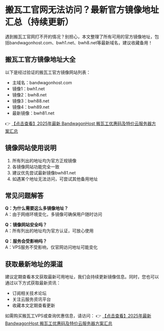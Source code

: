 # 搬瓦工官网无法访问？最新官方镜像地址汇总（持续更新）

遇到搬瓦工官网打不开的情况？别担心，本文整理了所有可用的官方镜像地址，包括bandwagonhost.com、bwh1.net、bwh8.net等最新域名，建议收藏备用！

## 搬瓦工官方镜像地址大全

以下是经过验证的搬瓦工官方镜像网站列表：

- 主域名：bandwagonhost.com
- 镜像1：bwh1.net
- 镜像2：bwh8.net
- 镜像3：bwh88.net
- 镜像4：bwh89.net
- 最新镜像：bwh81.net

👉 [【点击查看】2025年最新 BandwagonHost 搬瓦工优惠码及特价云服务器方案汇总](https://bit.ly/banwagon)

## 镜像网站使用说明

1. 所有列出的地址均为官方正规镜像
2. 各镜像网站功能完全一致
3. 建议优先尝试最新镜像bwh81.net
4. 如遇某个地址无法访问，可尝试其他备用地址

## 常见问题解答

**Q：为什么需要这么多镜像地址？**  
A：由于网络环境变化，多镜像可确保用户随时访问

**Q：镜像网站安全吗？**  
A：所有列出的地址均为官方认证，可放心使用

**Q：服务会受影响吗？**  
A：VPS服务不受影响，仅官网访问地址可能变化

## 获取最新地址的渠道

建议定期查看本文获取最新可用地址，我们会持续更新镜像信息。同时，您也可以通过以下方式获取最新资讯：

- 订阅相关技术论坛
- 关注云服务资讯平台
- 收藏本文定期查看更新

如需购买搬瓦工VPS或查询优惠信息，请访问：
👉 [【点击查看】2025年最新 BandwagonHost 搬瓦工优惠码及特价云服务器方案汇总](https://bit.ly/banwagon)